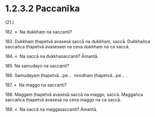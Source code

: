 # 1.2.3.2 Paccanīka

(21.)

182\. »  Na dukkhaṃ na saccanti?

183\. Dukkhaṃ ṭhapetvā avasesā saccā na dukkhaṃ, saccā. Dukkhañca saccañca ṭhapetvā avasesaṃ na ceva dukkhaṃ na ca saccā.

184\. «  Na saccā na dukkhasaccanti? Āmantā.

185\. Na samudayo na saccanti?

186\. Samudayaṃ ṭhapetvā…pe…  nirodhaṃ ṭhapetvā…pe… .

187\. »  Na maggo na saccanti?

188\. Maggaṃ ṭhapetvā avasesā saccā na maggo, saccā. Maggañca saccañca ṭhapetvā avasesā na ceva maggo na ca saccā.

189\. «  Na saccā na maggasaccanti? Āmantā.
